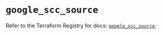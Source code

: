 # `google_scc_source`

Refer to the Terraform Registry for docs: [`google_scc_source`](https://registry.terraform.io/providers/hashicorp/google-beta/5.30.0/docs/resources/google_scc_source).
